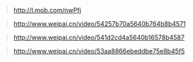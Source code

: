 >http://l.mob.com/nwPfj

>http://www.weipai.cn/video/54257b70a5640b764b8b4571

>http://www.weipai.cn/video/541d2cd4a5640b16578b4587

>http://www.weipai.cn/video/53aa8866ebeddbe75e8b45f5
